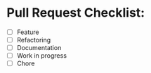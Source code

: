 # Pull Request Checklist:

- [ ] Feature
- [ ] Refactoring
- [ ] Documentation
- [ ] Work in progress
- [ ] Chore